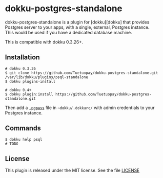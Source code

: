 # dokku-postgres-standalone

dokku-postgres-standalone is a plugin for [dokku][dokku] that provides Postgres
server to your apps, with a single, external, Postgres instance. This would be
used if you have a dedicated database machine.

This is compatible with dokku 0.3.26+.

## Installation

```shell
# dokku 0.3.26
$ git clone https://github.com/Tuetuopay/dokku-postgres-standalone.git /var/lib/dokku/plugins/psql-standalone
$ dokku plugins-install

# dokku 0.4+
$ dokku plugin:install https://github.com/Tuetuopay/dokku-postgres-standalone.git
```

Then add a [`.pgpass`](https://www.postgresql.org/docs/current/static/libpq-pgpass.html)
file in `~dokku/.dokkurc/` with admin credentials to your Postgres instance.

## Commands

```shell
$ dokku help psql
# TODO
```

## License

This plugin is released under the MIT license. See the file [LICENSE](LICENSE)

